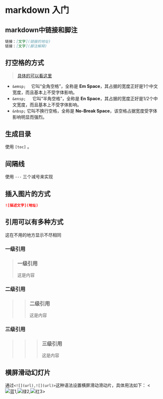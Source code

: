 # markdown 入门

## markdown中链接和脚注

```markdown
链接：[文字](链接的地址)
链接：[文字](脚注解释)
```



## 打空格的方式

> [具体的可以看这里](https://www.jianshu.com/p/31eade263e7a)

* `&emsp;`  &emsp;它叫“全角空格”，全称是 **Em Space**，其占据的宽度正好是1个中文宽度，而且基本上不受字体影响。
* `&ensp; ` &ensp; 它叫“半角空格”，全称是 **En Space**，其占据的宽度正好是1/2个中文宽度，而且基本上不受字体影响。
* `&nbsp;`&nbsp;它叫不换行空格，全称是 **No-Break Space**，该空格占据宽度受字体影响明显而强烈。



## 生成目录

使用 `[toc]` 。



## 间隔线

使用 `---` 三个减号来实现



## 插入图片的方式

```markdown
![描述文字](地址)
```


## 引用可以有多种方式
这在不用的地方显示不尽相同
### 一级引用
> ### 一级引用
> 这是内容

### 二级引用
>> ### 二级引用
>> 这是内容

### 三级引用
>>> ### 三级引用
>>> 这是内容



## 横屏滑动幻灯片
通过`<![](url),![](url)>`这种语法设置横屏滑动滑动片，具体用法如下：
<![蓝1](https://files.mdnice.com/blue.jpg),![绿2](https://files.mdnice.com/green.jpg),![红3](https://files.mdnice.com/red.jpg)>
